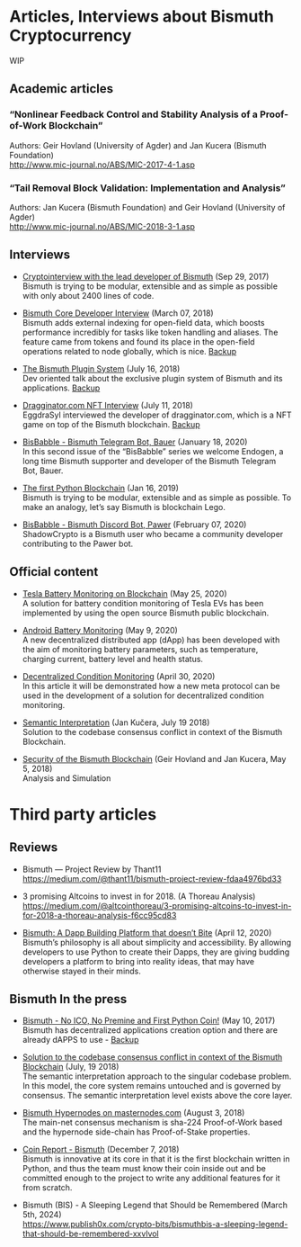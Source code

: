 # Articles, Interviews about Bismuth Cryptocurrency

WIP

## Academic articles

### “Nonlinear Feedback Control and Stability Analysis of a Proof-of-Work Blockchain”

Authors: Geir Hovland (University of Agder) and Jan Kucera (Bismuth Foundation)  
http://www.mic-journal.no/ABS/MIC-2017-4-1.asp

### “Tail Removal Block Validation: Implementation and Analysis”

Authors: Jan Kucera (Bismuth Foundation) and Geir Hovland (University of Agder)  
http://www.mic-journal.no/ABS/MIC-2018-3-1.asp

## Interviews

* [Cryptointerview with the lead developer of Bismuth](https://xamanap.medium.com/cryptointerview-with-tezosevangelist-b45cbb72e414) (Sep 29, 2017)  
  Bismuth is trying to be modular, extensible and as simple as possible with only about 2400 lines of code.  

* [Bismuth Core Developer Interview](https://peakd.com/@aetsen/bismuth-developer-interview-hclivess) (March 07, 2018)  
  Bismuth adds external indexing for open-field data, which boosts performance incredibly for tasks like token handling and aliases. The feature came from tokens and found its place in the open-field operations related to node globally, which is nice. [Backup](https://steemit.com/cryptocurrency/@aetsen/bismuth-developer-interview-hclivess)  

* [The Bismuth Plugin System](https://steemit.com/cryptocurrency/@bitsignal/the-bismuth-plugin-system) (July 16, 2018)  
  Dev oriented talk about the exclusive plugin system of Bismuth and its applications. [Backup](https://peakd.com/cryptocurrency/@bitsignal/the-bismuth-plugin-system)  
  
* [Dragginator.com NFT Interview](https://steemit.com/cryptocurrency/@bitsignal/developer-interview-draggon-s-eggs-soccer-cup) (July 11, 2018)  
  EggdraSyl interviewed the developer of dragginator.com, which is a NFT game on top of the Bismuth blockchain. [Backup](https://peakd.com/cryptocurrency/@bitsignal/developer-interview-draggon-s-eggs-soccer-cup)  

* [BisBabble - Bismuth Telegram Bot, Bauer](https://hypernodes.bismuth.live/?p=1086) (January 18, 2020)  
  In this second issue of the “BisBabble” series we welcome Endogen, a long time Bismuth supporter and developer of the Bismuth Telegram Bot, Bauer.  

* [The first Python Blockchain](https://medium.com/@cblackbeard/bismuth-the-first-python-blockchain-6e2fb0b53a4f) (Jan 16, 2019)  
  Bismuth is trying to be modular, extensible and as simple as possible. To make an analogy, let’s say Bismuth is blockchain Lego.

* [BisBabble - Bismuth Discord Bot, Pawer](https://hypernodes.bismuth.live/?p=1110) (February 07, 2020)  
  ShadowCrypto is a Bismuth user who became a community developer contributing to the Pawer bot.  

## Official content

* [Tesla Battery Monitoring on Blockchain](https://hypernodes.bismuth.live/?p=1318) (May 25, 2020)  
  A solution for battery condition monitoring of Tesla EVs has been implemented by using the open source Bismuth public blockchain.

* [Android Battery Monitoring](https://hypernodes.bismuth.live/?p=1696) (May 9, 2020)  
  A new decentralized distributed app (dApp) has been developed with the aim of monitoring battery parameters, such as temperature, charging current, battery level and health status.

* [Decentralized Condition Monitoring](https://hypernodes.bismuth.live/?p=1527) (April 30, 2020)  
  In this article it will be demonstrated how a new meta protocol can be used in the development of a solution for decentralized condition monitoring.

* [Semantic Interpretation](https://bismuthplatform.com/semantic.pdf) (Jan Kučera, July 19 2018)  
  Solution to the codebase consensus conflict in context of the Bismuth Blockchain.
  
* [Security of the Bismuth Blockchain](https://hypernodes.bismuth.live/wp-content/uploads/2018/05/bis-security-20180505.pdf) (Geir Hovland and Jan Kucera, May 5, 2018)  
  Analysis and Simulation  

# Third party articles

## Reviews

* Bismuth — Project Review by Thant11  
  https://medium.com/@thant11/bismuth-project-review-fdaa4976bd33
  
* 3 promising Altcoins to invest in for 2018. (A Thoreau Analysis)  
  https://medium.com/@altcointhoreau/3-promising-altcoins-to-invest-in-for-2018-a-thoreau-analysis-f6cc95cd83
  
* [Bismuth: A Dapp Building Platform that doesn’t Bite](https://cryptoshib.com/bismuth-dapp-building-platform/) (April 12, 2020)  
  Bismuth’s philosophy is all about simplicity and accessibility. By allowing developers to use Python to create their Dapps, they are giving budding developers a platform to bring into reality ideas, that may have otherwise stayed in their minds.  
  
## Bismuth In the press

* [Bismuth - No ICO, No Premine and First Python Coin!](https://steemit.com/bitcoin/@kingscrown/bismuth-no-ico-no-premine-and-first-python-coin) (May 10, 2017)  
  Bismuth has decentralized applications creation option and there are already dAPPS to use - [Backup](https://peakd.com/bitcoin/@kingscrown/bismuth-no-ico-no-premine-and-first-python-coin)  

* [Solution to the codebase consensus conflict in context of the Bismuth Blockchain](https://medium.com/@uploadbeforeyoudie/semantic-interpretation-solution-to-the-codebase-consensus-conflict-in-context-of-the-bismuth-35dbfafc82a7) (July, 19 2018)  
  The semantic interpretation approach to the singular codebase problem. In this model, the core system remains untouched and is governed by consensus. The semantic interpretation level exists above the core layer. 

* [Bismuth Hypernodes on masternodes.com](http://www.masternodes.com/news/hypernodes-a-bismuths-feature/) (August 3, 2018)  
  The main-net consensus mechanism is sha-224 Proof-of-Work based and the hypernode side-chain has Proof-of-Stake properties.

* [Coin Report - Bismuth](https://www.altcointradershandbook.com/coin-report-bismuth/) (December 7, 2018)  
  Bismuth is innovative at its core in that it is the first blockchain written in Python, and thus the team must know their coin inside out and be committed enough to the project to write any additional features for it from scratch.


  
* Bismuth (BIS) - A Sleeping Legend that Should be Remembered (March 5th, 2024)  
  https://www.publish0x.com/crypto-bits/bismuthbis-a-sleeping-legend-that-should-be-remembered-xxvlvol



